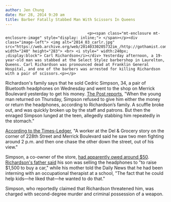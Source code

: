 ```yaml
---
author: Jen Chung
date: Mar 28, 2014 9:20 am
title: Barber Fatally Stabbed Man With Scissors In Queens
---
```


	
										<p><span class="mt-enclosure mt-enclosure-image" style="display: inline;"> </span></p><div class="image-left"> <img alt="2014_03_carlr.jpg" src="https://web.archive.org/web/20140330205732im_/http://gothamist.com/attachments/jen/2014_03_carlr.jpg" width="240" height="283"> <br> <i style=" width:240px; ;display:block"> Carl Richardson</i></div> Yesterday afternoon, a 19-year-old man was stabbed at the Select Stylez barbershop in Laurelton, Queens. Carl Richardson was pronounced dead at Franklin General Hospital, and one of the barbers was arrested for killing Richardson with a pair of scissors.<p></p>

<p>Richardson&apos;s family says that he sold Cedric Simpson, 34, a pair of Bluetooth headphones on Wednesday and went to the shop on Merrick Boulevard yesterday to get his money. <a href="https://web.archive.org/web/20140330205732/http://nypost.com/2014/03/27/teen-fatally-stabbed-inside-queens-barbershop/">The Post reports</a>, &quot;When the young man returned on Thursday, Simpson refused to give him either the money or return the headphones, according to Richardson&#x2019;s family. A scuffle broke out, and was quickly broken up by the staff and patrons. But then the enraged Simpson lunged at the teen, allegedly stabbing him repeatedly in the stomach.&quot;</p>

<p><a href="https://web.archive.org/web/20140330205732/http://www.timesledger.com/stories/2014/13/laureltonmurder_web_2014_03_27_q.html">According to the Times-Ledger</a>, &quot;A worker at the Del &amp; Grocery story on the corner of 228th Street and Merrick Boulevard said he saw two men fighting around 2 p.m. and then one chase the other down the street, out of his view.&quot;</p>

<p>Simpson, a co-owner of the store, <a href="https://web.archive.org/web/20140330205732/http://abclocal.go.com/wabc/story?section=news/local/new_york&amp;id=9482962">had apparently owed around $50</a>. <a href="https://web.archive.org/web/20140330205732/http://www.nydailynews.com/new-york/nyc-crime/queens-barber-fatally-stabs-teen-debt-cops-article-1.1737557">Richardson&apos;s father said</a> his son was selling the headphones to &quot;to raise $1,500 to buy a car,&quot; while his mother told the Daily News that he had been interning with an occupational therapist at a school, &quot;The fact that he could help kids&#x2014;he liked that&#x2014;he wanted to do that.&quot;</p>

<p>Simpson, who reportedly claimed that Richardson threatened him, was charged with second-degree murder and criminal possession of a weapon.</p>					
										
									
				